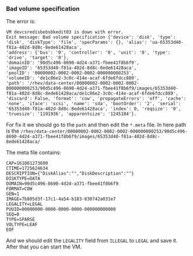 ### Bad volume specification

The error is:

```
VM devcsredisbebsbkedit03 is down with error.
Exit message: Bad volume specification {'device': 'disk', 'type': 'disk', 'diskType': 'file', 'specParams': {}, 'alias': 'ua-65353d40-f81a-402d-8d8c-8ede61428aca',
'address': {'bus': '0', 'controller': '0', 'unit': '0', 'type': 'drive', 'target': '0'},
'domainID': '90d5c496-8690-4d24-a371-fbee41f8b6f9',
'imageID': '65353d40-f81a-402d-8d8c-8ede61428aca',
'poolID': '00000002-0002-0002-0002-000000000253',
'volumeID': 'de1c86e2-3c0c-414e-acaf-6fde6fdcc889',
'path': '/rhev/data-center/00000002-0002-0002-0002-000000000253/90d5c496-8690-4d24-a371-fbee41f8b6f9/images/65353d40-f81a-402d-8d8c-8ede61428aca/de1c86e2-3c0c-414e-acaf-6fde6fdcc889', 'discard': False, 'format': 'cow', 'propagateErrors': 'off', 'cache': 'none', 'iface': 'scsi', 'name': 'sda', 'bootOrder': '2', 'serial': '65353d40-f81a-402d-8d8c-8ede61428aca', 'index': 0, 'reqsize': '0', 'truesize': '1191936', 'apparentsize': '1245184'}.
```
For fix it we should go to the `path` and then edit the `*.meta` file.
In here path is the `/rhev/data-center/00000002-0002-0002-0002-000000000253/90d5c496-8690-4d24-a371-fbee41f8b6f9/images/65353d40-f81a-402d-8d8c-8ede61428aca/`

The meta file contains:

```
CAP=161061273600
CTIME=1725624634
DESCRIPTION={"DiskAlias":"","DiskDescription":""}
DISKTYPE=DATA
DOMAIN=90d5c496-8690-4d24-a371-fbee41f8b6f9
FORMAT=COW
GEN=1
IMAGE=7b805d3f-17c1-4a54-b183-830742a031e7
LEGALITY=LEGAL
PUUID=00000000-0000-0000-0000-000000000000
SEQ=0
TYPE=SPARSE
VOLTYPE=LEAF
EOF
```
And we should edit the `LEGALITY` field from `ILLEGAL` to `LEGAL` and save it.
After that you can start the VM.

